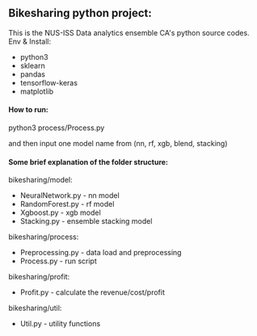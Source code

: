 ## Bikesharing python project:

This is the NUS-ISS Data analytics ensemble CA's python source codes.
Env & Install:
- python3
- sklearn
- pandas
- tensorflow-keras
- matplotlib

#### How to run:
python3 process/Process.py

and then input one model name from (nn, rf, xgb, blend, stacking)

#### Some brief explanation of the folder structure:

bikesharing/model:
- NeuralNetwork.py - nn model
- RandomForest.py - rf model
- Xgboost.py - xgb model
- Stacking.py - ensemble stacking model

bikesharing/process:
- Preprocessing.py - data load and preprocessing
- Process.py - run script

bikesharing/profit:
- Profit.py - calculate the revenue/cost/profit

bikesharing/util:
- Util.py - utility functions

